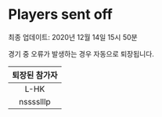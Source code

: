 # Players sent off
최종 업데이트: 2020년 12월 14일 15시 50분


경기 중 오류가 발생하는 경우 자동으로 퇴장됩니다.


| 퇴장된 참가자 |
|:---:|
| L-HK |
| nsssslllp |